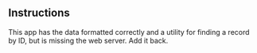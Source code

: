 ## Instructions

This app has the data formatted correctly and a utility for finding a record by ID, but is missing the web server. Add it back.
